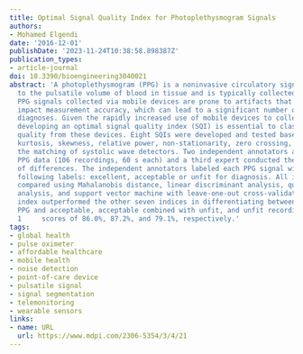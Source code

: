```yaml
---
title: Optimal Signal Quality Index for Photoplethysmogram Signals
authors:
- Mohamed Elgendi
date: '2016-12-01'
publishDate: '2023-11-24T10:38:58.898387Z'
publication_types:
- article-journal
doi: 10.3390/bioengineering3040021
abstract: 'A photoplethysmogram (PPG) is a noninvasive circulatory signal related
  to the pulsatile volume of blood in tissue and is typically collected by pulse oximeters.
  PPG signals collected via mobile devices are prone to artifacts that negatively
  impact measurement accuracy, which can lead to a significant number of misleading
  diagnoses. Given the rapidly increased use of mobile devices to collect PPG signals,
  developing an optimal signal quality index (SQI) is essential to classify the signal
  quality from these devices. Eight SQIs were developed and tested based on: perfusion,
  kurtosis, skewness, relative power, non-stationarity, zero crossing, entropy, and
  the matching of systolic wave detectors. Two independent annotators annotated all
  PPG data (106 recordings, 60 s each) and a third expert conducted the adjudication
  of differences. The independent annotators labeled each PPG signal with one of the
  following labels: excellent, acceptable or unfit for diagnosis. All indices were
  compared using Mahalanobis distance, linear discriminant analysis, quadratic discriminant
  analysis, and support vector machine with leave-one-out cross-validation. The skewness
  index outperformed the other seven indices in differentiating between excellent
  PPG and acceptable, acceptable combined with unfit, and unfit recordings, with overall     F
  1     scores of 86.0%, 87.2%, and 79.1%, respectively.'
tags:
- global health
- pulse oximeter
- affordable healthcare
- mobile health
- noise detection
- point-of-care device
- pulsatile signal
- signal segmentation
- telemonitoring
- wearable sensors
links:
- name: URL
  url: https://www.mdpi.com/2306-5354/3/4/21
---
```


